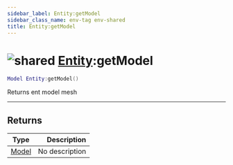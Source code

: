 ```yaml
---
sidebar_label: Entity:getModel
sidebar_class_name: env-tag env-shared
title: Entity:getModel
---
```


# <img src='/img/wiki/shared.png' alt='shared' data-tag='env-tag' /> [Entity](../entity/README.md):getModel

```lua
Model Entity:getModel()
```

Returns ent model mesh<br/>

-----------------
## Returns

| Type   | Description |
| ------ | ----------: |
| [Model](../model/README.md) | No description |
